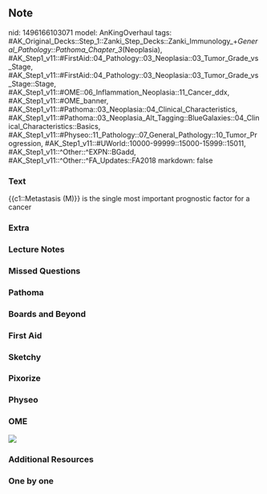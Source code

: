 ## Note
nid: 1496166103071
model: AnKingOverhaul
tags: #AK_Original_Decks::Step_1::Zanki_Step_Decks::Zanki_Immunology_+_General_Pathology::Pathoma_Chapter_3_(Neoplasia), #AK_Step1_v11::#FirstAid::04_Pathology::03_Neoplasia::03_Tumor_Grade_vs_Stage, #AK_Step1_v11::#FirstAid::04_Pathology::03_Neoplasia::03_Tumor_Grade_vs_Stage::Stage, #AK_Step1_v11::#OME::06_Inflammation_Neoplasia::11_Cancer_ddx, #AK_Step1_v11::#OME_banner, #AK_Step1_v11::#Pathoma::03_Neoplasia::04_Clinical_Characteristics, #AK_Step1_v11::#Pathoma::03_Neoplasia_Alt_Tagging::BlueGalaxies::04_Clinical_Characteristics::Basics, #AK_Step1_v11::#Physeo::11_Pathology::07_General_Pathology::10_Tumor_Progression, #AK_Step1_v11::#UWorld::10000-99999::15000-15999::15011, #AK_Step1_v11::^Other::^EXPN::BGadd, #AK_Step1_v11::^Other::^FA_Updates::FA2018
markdown: false

### Text
{{c1::Metastasis (M)}} is the single most important prognostic factor for a cancer

### Extra


### Lecture Notes


### Missed Questions


### Pathoma


### Boards and Beyond


### First Aid


### Sketchy


### Pixorize


### Physeo


### OME
<div class="ome-widget">
  <a href="https://onlinemeded.org?ref=anki"><img src=
  "_OME_AnkiFlashcards_General_7.png"></a>
</div>

### Additional Resources


### One by one

